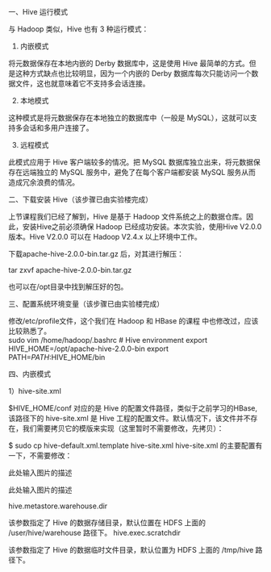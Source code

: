 一、Hive 运行模式

  与 Hadoop 类似，Hive 也有 3 种运行模式：

  1. 内嵌模式

  将元数据保存在本地内嵌的 Derby 数据库中，这是使用 Hive 最简单的方式。但是这种方式缺点也比较明显，因为一个内嵌的 Derby 数据库每次只能访问一个数据文件，这也就意味着它不支持多会话连接。

  2. 本地模式

  这种模式是将元数据保存在本地独立的数据库中（一般是 MySQL），这就可以支持多会话和多用户连接了。

  3. 远程模式

  此模式应用于 Hive 客户端较多的情况。把 MySQL 数据库独立出来，将元数据保存在远端独立的 MySQL 服务中，避免了在每个客户端都安装 MySQL 服务从而造成冗余浪费的情况。
  


二、下载安装 Hive（该步骤已由实验楼完成）

  上节课程我们已经了解到，Hive 是基于 Hadoop 文件系统之上的数据仓库。因此，安装Hive之前必须确保 Hadoop 已经成功安装。本次实验，使用Hive V2.0.0版本。Hive V2.0.0 可以在 Hadoop V2.4.x 以上环境中工作。

  下载apache-hive-2.0.0-bin.tar.gz 后，对其进行解压：

  tar zxvf apache-hive-2.0.0-bin.tar.gz

  也可以在/opt目录中找到解压好的包。
  

三、配置系统环境变量（该步骤已由实验楼完成）

  修改/etc/profile文件，这个我们在 Hadoop 和 HBase 的课程 中也修改过，应该比较熟悉了。  
    sudo vim /home/hadoop/.bashrc
    # Hive environment
    export HIVE_HOME=/opt/apache-hive-2.0.0-bin
    export PATH=$PATH:$HIVE_HOME/bin
    
    
四、内嵌模式

1）hive-site.xml

$HIVE_HOME/conf 对应的是 Hive 的配置文件路径，类似于之前学习的HBase, 该路径下的 hive-site.xml 是 Hive 工程的配置文件。默认情况下，该文件并不存在，我们需要拷贝它的模版来实现（这里暂时不需要修改，先拷贝）：

$ sudo cp hive-default.xml.template hive-site.xml
hive-site.xml 的主要配置有一下，不需要修改：

此处输入图片的描述

此处输入图片的描述

hive.metastore.warehouse.dir

该参数指定了 Hive 的数据存储目录，默认位置在 HDFS 上面的 /user/hive/warehouse 路径下。
hive.exec.scratchdir

该参数指定了 Hive 的数据临时文件目录，默认位置为 HDFS 上面的 /tmp/hive 路径下。
